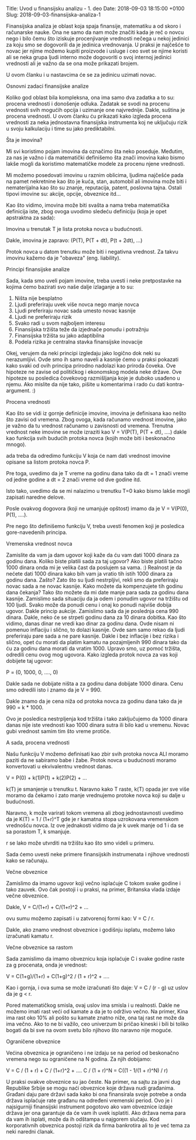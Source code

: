 Title: Uvod u finansijsku analizu - 1. deo
Date: 2018-09-03 18:15:00 +0100
Slug: 2018-09-03-finansijska-analiza-1

Finansijska analiza je oblast koja spaja finansije, matematiku a od skoro i računarske nauke. 
Ona ne samo da nam može značiti kada je reč o novcu nego i bilo čemu što iziskuje procenjivanje vrednosti nečega 
u nekoj jedinici za koju smo se dogovorili da je jedinica vrednovanja. U praksi je najčešće to novac jer njime možemo 
kupiti proizvode i usluge i ceo svet se njime koristi ali se neka grupa ljudi interno može dogovoriti o svoj internoj jedinici
vrednosti ali je važno da se ona može prikazati brojem. 

U ovom članku i u nastavcima će se za jedinicu uzimati novac.


Osnovni zadaci finansijske analize

Koliko god oblast bila kompleksna, ona ima samo dva zadatka a to su: procena vrednosti i donošenje odluka. Zadatak se svodi 
na procenu vrednosti svih mogućih opcija i uzimanje one najvrednije. Dakle, suština je procena vrednosti. U ovom članku ću prikazati 
kako izgleda procena vrednosti za neka jednostavna finansijska instrumenta koj ne uključuju rizik u svoju kalkulaciju i time su jako prediktabilni. 

Šta je imovina?

Mi svi koristimo pojam imovina da označimo šta neko poseduje. Međutim, za nas je važno i da matematički definišemo šta znači imovina 
kako bismo lakše mogli da koristimo matematičke modele za procenu njene vrednosti. 

Mi možemo posedovati imovinu u raznim oblicima, ljudima najčešće pada na pamet nekretnine kao što je kuća, stan, automobil ali imovina može biti i nematerijalna kao što su znanje, reputacija, patent, poslovna tajna. Ostali tipovi imovine su: akcije, opcije, obveznice itd...

Kao što vidimo, imovina može biti svašta a nama treba matematička definicija iste, zbog ovoga uvodimo sledeću definiciju (koja je opet apstraktna za sada):

Imovina u trenutak T je lista protoka novca u budućnosti.

Dakle, imovina je zapravo: (P(T), P(T + dt), P(t + 2dt), ...)

Protok novca u datom trenutku može biti i negativna vrednost. Za takvu imovinu kažemo da je "obaveza" (eng. liability).

Principi finansijske analize

Sada, kada smo uveli pojam imovine, treba uvesti i neke pretpostavke na kojima ćemo bazirati svo naše dalje izlaganje a to su:

1. Ništa nije besplatno 
2. Ljudi preferiraju uvek više novca nego manje novca 
3. Ljudi preferiraju novac sada umesto novac kasnije 
4. Ljudi ne preferiraju rizik
5. Svako radi u svom najboljem interesu 
6. Finansijska tržišta teže da izjednače ponudu i potražnju
7. Finansijska tržišta su jako adaptibilna
8. Podela rizika je centralna stavka finansijske inovacije


Okej, verujem da neki principi izgledaju jako logično dok neki su nerazumljivi. Ovde smo ih samo naveli a kasnije ćemo u praksi pokazati kako svaki od ovih principa prirodno nadolazi kao priroda čoveka. Ove hipoteze ne zavise od političkog i ekonomskog modela neke države. Ove hipoteze su posledica čovekovog razmišljanja koje je duboko usađeno u njemu. Ako mislite da nije tako, pišite u komentarima i rado ću dati kontra-argument. :)

Procena vrednosti

Kao što se vidi iz gornje definicije imovine, imovina je definisana kao nešto što zavisi od vremena. Zbog ovoga, kada računamo vrednost 
imovine, jako je važno da tu vrednost računamo u zavisnosti od vremena. Trenutna vrednost neke imovine se može izraziti kao V = V(P(T), P(T + dt), ....) dakle kao funkcija svih budućih protoka novca (kojih može biti i beskonačno mnogo). 

ada treba da odredimo funkciju V koja će nam dati vrednost imovine opisane sa listom protoka novca P. 

Pre toga, uvedimo da je T vreme na godinu dana tako da dt = 1 znači vreme od jedne godine a dt = 2 znači vreme od dve godine itd. 

Isto tako, uvedimo da se mi nalazimo u trenutku T=0 kako bismo lakše mogli zapisati naredne delove. 

Posle ovakvog dogovora (koji ne umanjuje opštost) imamo da je V = V(P(0), P(1), ....).

Pre nego što definišemo funkciju V, treba uvesti fenomen koji je posledica gore-navedenih principa.

Vremenska vrednost novca

Zamislite da vam ja dam ugovor koji kaže da ću vam dati 1000 dinara za godinu dana. Koliko biste platili sada za taj ugovor? Ako biste platili tačno 1000 dinara onda mi je velika čast da poslujem sa vama. :) Realnost je da nećete dati 1000 dinara kako bih vam ja vratio tih istih 1000 dinara za godinu dana. Zašto? Zato što su ljudi nestrpljivi, rekli smo da preferiraju novac sada a ne novac kasnije. Kako možete da kompenzujete tih godinu dana čekanja? Tako što možete da mi date manje para sada za godinu dana kasnije. Zamislimo sada situaciju da ja odem i ponudim ugovor na tržištu od 100 ljudi. Svako može da ponudi cenu i onaj ko ponudi najviše dobija ugovor. Dakle princip aukcije. Zamislimo sada da je poslednja cena 990 dinara. Dakle, neko će se strpeti godinu dana za 10 dinara dobitka. Kao što vidimo, danas dinar ne vredi kao dinar za godinu dana. Ovde nisam ni pomenuo inflaciju i slično, to dolazi kasnije. Ovde sam samo rekao da ljudi preferiraju pare sada a ne pare kasnije. Dakle i bez inflacije i bez rizika i slično, opet ću morati da platim kamatu na pozajmljenih 990 dinara tako da ću za godinu dana morati da vratim 1000. Upravo smo, uz pomoć tržišta, odredili cenu ovog mog ugovora. Kako izgleda protok novca za vas koji dobijete taj ugovor: 

P = (0, 1000, 0, ...., 0)

Dakle sada ne dobijate ništa a za godinu dana dobijate 1000 dinara. Cenu smo odredili isto i znamo da je V = 990. 

Dakle znamo da je cena niža od protoka novca za godinu dana tako da je 990 = k * 1000.

Ovo je posledica nestrpljenja kod tržišta i tako zaključujemo da 1000 dinara danas nije iste vrednosti kao 1000 dinara sutra ili bilo kad u vremenu. Novac gubi vrednost samim tim što vreme protiče. 

A sada, procena vrednosti

Našu funkciju V možemo definisati kao zbir svih protoka novca ALI moramo paziti da ne sabiramo babe i žabe. Protok novca u budućnosti moramo konvertovati u ekvivalentnu vrednost danas.

V = P(0) + k(1)P(1) + k(2)P(2) + ...

k(T) je smanjenje u trenutku t. Naravno kako T raste, k(T) opada jer sve više moramo da čekamo i zato manje vrednujemo protoke novca koji su dalje u budućnosti. 

Naravno, k može varirati tokom vremena ali zbog jednostavnosti uvedimo da je K(T) = 1 / (1+r)^T gde je r kamatna stopa uzrokovana
vremenskom vrednošću novca. Iz ove jednakosti vidimo da je k uvek manje od 1 i da se sa porastom T, k smanjuje. 

r se lako može utvrditi na tržištu kao što smo videli u primeru. 

Sada ćemo uvesti neke primere finansijskih instrumenata i njihove vrednosti kako se računaju. 

Večne obveznice

Zamislimo da imamo ugovor koji večno isplaćuje C tokom svake godine i tako zauvek. Ovo čak postoji i u praksi, na primer, Britanska vlada izdaje večne obveznice. 

Dakle, V = C/(1+r) + C/(1+r)^2 + ...

ovu sumu možemo zapisati i u zatvorenoj formi kao: V = C / r.

Dakle, ako znamo vrednost obveznice i godišnju isplatu, možemo lako izračunati kamatu r. 

Večne obveznice sa rastom

Sada zamislimo da imamo obveznicu koja isplaćuje C i svake godine raste za g procenata, onda je vrednost:

V = C(1+g)/(1+r) + C(1+g)^2 / (1 + r)^2 + ....

Kao i gornja, i ova suma se može izračunati što daje: V = C / (r - g) uz uslov da je g < r. 

Pored matematičkog smisla, ovaj uslov ima smisla i u realnosti. Dakle ne možemo imati rast veći od kamate a da je to održivo večno. Na primer, Kina ima rast oko 10% ali pošto su kamate znatno niže, ona taj rast ne može da ima večno. Ako to ne bi važilo, ceo univerzum bi pričao kineski i bili bi toliko bogati da bi sve na ovom svetu bilo njihovo što naravno nije moguće.


Ograničene obveznice

Većina obveznica je ograničeno i ne izdaju se na period od beskonačno vremena nego su ograničene na N godina. Za njih dobijamo: 

V = C / (1 + r) + C / (1+r)^2 + .... C / (1 + r)^N = C((1 - 1/(1 + r)^N) / r)

U praksi ovakve obveznice su jao česte. Na primer, na sajtu za javni dug Republike Srbije se mogu naći obveznice koje država nudi građanima. Građani daju pare državi sada kako bi ona finansirala svoje potrebe a onda država isplaćuje rate građanu na određeni vremenski period. Ovo je i najsigurniji finansijski instrument pogotovo ako vam obveznice izdaje država jer ona garantuje da će vam ih uvek isplatiti. Ako država nema para da vam ih isplati, može da ih odštampa u najgorem slučaju. Kod korporativnih obveznica postoji rizik da firma bankrotira ali to je već tema za neki naredni ćlanak.
